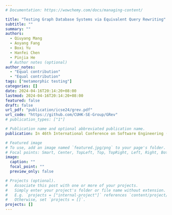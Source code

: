 ```yaml
---
# Documentation: https://wowchemy.com/docs/managing-content/

title: "Testing Graph Database Systems via Equivalent Query Rewriting"
subtitle: ""
summary: ""
authors:
  - Qiuyang Mang
  - Aoyang Fang
  - Boxi Yu
  - Hanfei Chen
  - Pinjia He
  # Author notes (optional)
author_notes:
  - "Equal contribution"
  - "Equal contribution"
tags: ["metamorphic testing"]
categories: []
date: 2024-04-16T20:14:20+08:00
lastmod: 2024-04-16T20:14:20+08:00
featured: false
draft: false
url_pdf: "publication/icse24/grev.pdf"
url_code: "https://github.com/CUHK-SE-Group/GRev"
# publication_types: ["1"]

# Publication name and optional abbreviated publication name.
publication: In 46th International Conference on Software Engineering (ICSE)

# Featured image
# To use, add an image named `featured.jpg/png` to your page's folder.
# Focal points: Smart, Center, TopLeft, Top, TopRight, Left, Right, BottomLeft, Bottom, BottomRight.
image:
  caption: ""
  focal_point: ""
  preview_only: false

# Projects (optional).
#   Associate this post with one or more of your projects.
#   Simply enter your project's folder or file name without extension.
#   E.g. `projects = ["internal-project"]` references `content/project/deep-learning/index.md`.
#   Otherwise, set `projects = []`.
projects: []
---
```

